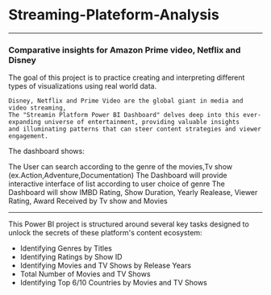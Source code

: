 # Streaming-Plateform-Analysis

---

### Comparative insights for Amazon Prime video, Netflix and Disney

The goal of this project is to practice creating and interpreting different types of visualizations using real world data.

    Disney, Netflix and Prime Video are the global giant in media and video streaming,
    The "Streamin Platform Power BI Dashboard" delves deep into this ever-expanding universe of entertainment, providing valuable insights 
    and illuminating patterns that can steer content strategies and viewer engagement.

The dashboard shows:

The User can search according to the genre of the movies,Tv show (ex.Action,Adventure,Documentation)
The Dashboard will provide interactive interface of list according to user choice of genre
The Dashboard will show IMBD Rating, Show Duration, Yearly Realease, Viewer Rating, Award Received by Tv show and Movies


------

This Power BI project is structured around several key tasks designed to unlock the secrets of these platform's content ecosystem:

- Identifying Genres by Titles
- Identifying Ratings by Show ID 
- Identifying Movies and TV Shows by Release Years
- Total Number of Movies and TV Shows 
- Identifying Top 6/10 Countries by Movies and TV Shows